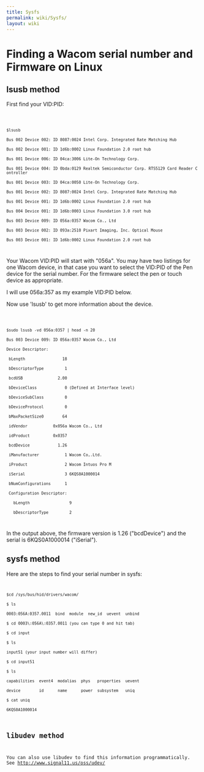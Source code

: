```yaml
---
title: Sysfs
permalink: wiki/Sysfs/
layout: wiki
---
```


Finding a Wacom serial number and Firmware on Linux
===================================================

lsusb method
------------

First find your VID:PID:

<code>

`$lsusb`  
`Bus 002 Device 002: ID 8087:0024 Intel Corp. Integrated Rate Matching Hub`  
`Bus 002 Device 001: ID 1d6b:0002 Linux Foundation 2.0 root hub`  
`Bus 001 Device 006: ID 04ca:3006 Lite-On Technology Corp.  `  
`Bus 001 Device 004: ID 0bda:0129 Realtek Semiconductor Corp. RTS5129 Card Reader Controller`  
`Bus 001 Device 003: ID 04ca:0050 Lite-On Technology Corp. `  
`Bus 001 Device 002: ID 8087:0024 Intel Corp. Integrated Rate Matching Hub`  
`Bus 001 Device 001: ID 1d6b:0002 Linux Foundation 2.0 root hub`  
`Bus 004 Device 001: ID 1d6b:0003 Linux Foundation 3.0 root hub`  
`Bus 003 Device 009: ID 056a:0357 Wacom Co., Ltd `  
`Bus 003 Device 002: ID 093a:2510 Pixart Imaging, Inc. Optical Mouse`  
`Bus 003 Device 001: ID 1d6b:0002 Linux Foundation 2.0 root hub`

</code> Your Wacom VID:PID will start with "056a". You may have two
listings for one Wacom device, in that case you want to select the
VID:PID of the Pen device for the serial number. For the firmware select
the pen or touch device as appropriate.

I will use 056a:357 as my example VID:PID below.

Now use 'lsusb' to get more information about the device.

<code>

`$sudo lsusb -vd 056a:0357 | head -n 20`  
`Bus 003 Device 009: ID 056a:0357 Wacom Co., Ltd `  
`Device Descriptor:`  
` bLength                18`  
` bDescriptorType         1`  
` bcdUSB               2.00`  
` bDeviceClass            0 (Defined at Interface level)`  
` bDeviceSubClass         0 `  
` bDeviceProtocol         0 `  
` bMaxPacketSize0        64`  
` idVendor           0x056a Wacom Co., Ltd`  
` idProduct          0x0357 `  
` bcdDevice            1.26 `  
` iManufacturer           1 Wacom Co,.Ltd.`  
` iProduct                2 Wacom Intuos Pro M`  
` iSerial                 3 6KQS0A1000014`  
` bNumConfigurations      1`  
` Configuration Descriptor:`  
`   bLength                 9`  
`   bDescriptorType         2`

</code>

In the output above, the firmware version is 1.26 ("bcdDevice") and the
serial is 6KQS0A1000014 ("iSerial").

sysfs method
------------

Here are the steps to find your serial number in sysfs: <code>

`$cd /sys/bus/hid/drivers/wacom/`  
`$ ls`  
`0003:056A:0357.0011  bind  module  new_id  uevent  unbind`  
`$ cd 0003\:056A\:0357.0011 (you can type 0 and hit tab)`  
`$ cd input`  
`$ ls`  
`input51 (your input number will differ)`  
`$ cd input51 `  
`$ ls`  
`capabilities  event4  modalias  phys   properties  uevent`  
`device        id      name      power  subsystem   uniq`  
`$ cat uniq`  
`6KQS0A1000014`

libudev method
--------------

You can also use libudev to find this information programmatically. See
<http://www.signal11.us/oss/udev/>
